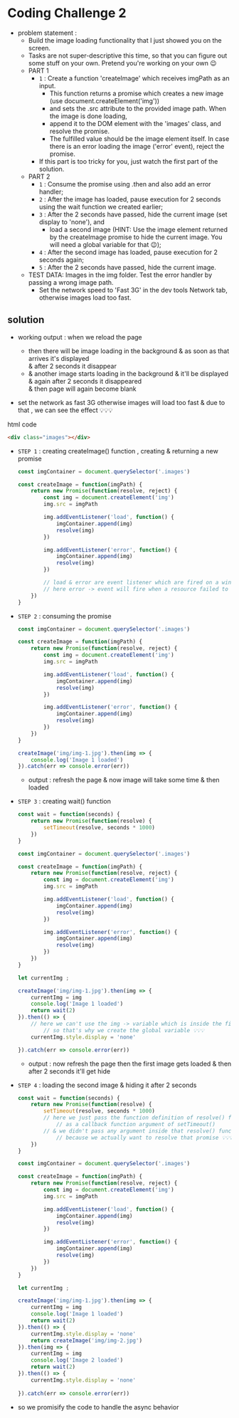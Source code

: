 # Coding Challenge 2

- problem statement :
    - Build the image loading functionality that I just showed you on the screen.
    - Tasks are not super-descriptive this time, so that you can figure out some stuff on your own. Pretend you're working on your own 😉
    - PART 1
        - `1` : Create a function 'createImage' which receives imgPath as an input. 
            - This function returns a promise which creates a new image (use document.createElement('img')) 
            - and sets the .src attribute to the provided image path. When the image is done loading, 
            - append it to the DOM element with the 'images' class, and resolve the promise. 
            - The fulfilled value should be the image element itself. In case there is an error loading the image ('error' event), reject the promise.
        - If this part is too tricky for you, just watch the first part of the solution.
    - PART 2
        - `1` : Consume the promise using .then and also add an error handler;
        - `2` : After the image has loaded, pause execution for 2 seconds using the wait function we created earlier;
        - `3` : After the 2 seconds have passed, hide the current image (set display to 'none'), and 
            - load a second image (HINT: Use the image element returned by the createImage promise to hide the current image. You will need a global variable for that 😉);
        - `4` : After the second image has loaded, pause execution for 2 seconds again;
        - `5` : After the 2 seconds have passed, hide the current image.
    - TEST DATA: Images in the img folder. Test the error handler by passing a wrong image path. 
        - Set the network speed to 'Fast 3G' in the dev tools Network tab, otherwise images load too fast.

## solution

- working output : when we reload the page
    - then there will be image loading in the background & as soon as that arrives it's displayed <br>
        & after 2 seconds it disappear 
    - & another image starts loading in the background & it'll be displayed & again after 2 seconds it disappeared <br>
        & then page will again become blank

- set the network as fast 3G otherwise images will load too fast & due to that , we can see the effect 💡💡💡

html code
```html
<div class="images"></div>
```

- `STEP 1` : creating createImage() function , creating & returning a new promise
    ```js
    const imgContainer = document.querySelector('.images')

    const createImage = function(imgPath) {
        return new Promise(function(resolve, reject) {
            const img = document.createElement('img')
            img.src = imgPath

            img.addEventListener('load', function() {
                imgContainer.append(img)
                resolve(img)
            })

            img.addEventListener('error', function() {
                imgContainer.append(img)
                resolve(img)
            })

            // load & error are event listener which are fired on a window -> global object
            // here error -> event will fire when a resource failed to load or couldn't be used 💡💡💡
        })
    }
    ```

- `STEP 2` : consuming the promise
    ```js
    const imgContainer = document.querySelector('.images')

    const createImage = function(imgPath) {
        return new Promise(function(resolve, reject) {
            const img = document.createElement('img')
            img.src = imgPath

            img.addEventListener('load', function() {
                imgContainer.append(img)
                resolve(img)
            })

            img.addEventListener('error', function() {
                imgContainer.append(img)
                resolve(img)
            })
        })
    }

    createImage('img/img-1.jpg').then(img => {
        console.log('Image 1 loaded')
    }).catch(err => console.error(err))
    ```
    - output : refresh the page & now image will take some time & then loaded

- `STEP 3` : creating wait() function
    ```js
    const wait = function(seconds) {
        return new Promise(function(resolve) {
            setTimeout(resolve, seconds * 1000)
        })
    }

    const imgContainer = document.querySelector('.images')

    const createImage = function(imgPath) {
        return new Promise(function(resolve, reject) {
            const img = document.createElement('img')
            img.src = imgPath

            img.addEventListener('load', function() {
                imgContainer.append(img)
                resolve(img)
            })

            img.addEventListener('error', function() {
                imgContainer.append(img)
                resolve(img)
            })
        })
    }

    let currentImg ;

    createImage('img/img-1.jpg').then(img => {
        currentImg = img
        console.log('Image 1 loaded')
        return wait(2)
    }).then(() => {
        // here we can't use the img -> variable which is inside the first then() method 
            // so that's why we create the global variable 💡💡💡
        currentImg.style.display = 'none'

    }).catch(err => console.error(err))
    ```
    - output : now refresh the page then the first image gets loaded & then after 2 seconds it'll get hide

- `STEP 4` : loading the second image & hiding it after 2 seconds
    ```js
    const wait = function(seconds) {
        return new Promise(function(resolve) {
            setTimeout(resolve, seconds * 1000) 
            // here we just pass the function definition of resolve() function 
                // as a callback function argument of setTimeout() 
            // & we didn't pass any argument inside that resolve() function 
                // because we actually want to resolve that promise 💡💡💡
        })
    }

    const imgContainer = document.querySelector('.images')

    const createImage = function(imgPath) {
        return new Promise(function(resolve, reject) {
            const img = document.createElement('img')
            img.src = imgPath

            img.addEventListener('load', function() {
                imgContainer.append(img)
                resolve(img)
            })

            img.addEventListener('error', function() {
                imgContainer.append(img)
                resolve(img)
            })
        })
    }

    let currentImg ;

    createImage('img/img-1.jpg').then(img => {
        currentImg = img
        console.log('Image 1 loaded')
        return wait(2)
    }).then(() => {
        currentImg.style.display = 'none'
        return createImage('img/img-2.jpg') 
    }).then(img => {
        currentImg = img
        console.log('Image 2 loaded')
        return wait(2)
    }).then(() => {
        currentImg.style.display = 'none'
        
    }).catch(err => console.error(err))
    ```

- so we promisify the code to handle the async behavior
